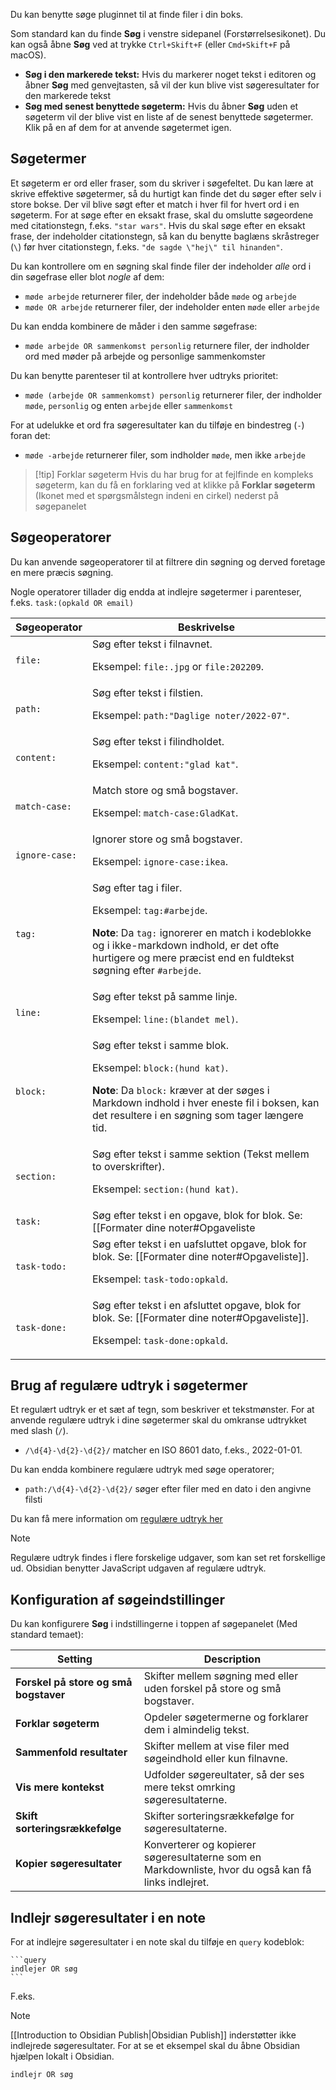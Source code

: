 Du kan benytte søge pluginnet til at finde filer i din boks.

Som standard kan du finde **Søg** i venstre sidepanel (Forstørrelsesikonet). Du kan også åbne **Søg** ved at trykke `Ctrl+Skift+F` (eller `Cmd+Skift+F` på macOS).

- **Søg i den markerede tekst:** Hvis du markerer noget tekst i editoren og åbner **Søg** med genvejtasten, så vil der kun blive vist søgeresultater for den markerede tekst
- **Søg med senest benyttede søgeterm:** Hvis du åbner **Søg** uden et søgeterm vil der blive vist en liste af de senest benyttede søgetermer. Klik på en af dem for at anvende søgetermet igen.

## Søgetermer

Et søgeterm er ord eller fraser, som du skriver i søgefeltet. Du kan lære at skrive effektive søgetermer, så du hurtigt kan finde det du søger efter selv i store bokse.
Der vil blive søgt efter et match i hver fil for hvert ord i en søgeterm. For at søge efter en eksakt frase, skal du omslutte søgeordene med citationstegn, f.eks. `"star wars"`.  Hvis du skal søge efter en eksakt frase, der indeholder citationstegn, så kan du benytte baglæns skråstreger (`\`) før hver citationstegn, f.eks. `"de sagde \"hej\" til hinanden"`.

Du kan kontrollere om en søgning skal finde filer der indeholder _alle_ ord i din søgefrase eller blot _nogle_ af dem:

- `møde arbejde` returnerer filer, der indeholder både `møde` og `arbejde`
- `møde OR arbejde` returnerer filer, der indeholder enten `møde` eller `arbejde`

Du kan endda kombinere de måder i den samme søgefrase:

- `møde arbejde OR sammenkomst personlig` returnere filer, der indholder ord med møder på arbejde og personlige sammenkomster

Du kan benytte parenteser til at kontrollere hver udtryks prioritet:

- `møde (arbejde OR sammenkomst) personlig` returnerer filer, der indholder `møde`, `personlig` og  enten `arbejde` eller `sammenkomst`

For at udelukke et ord fra søgeresultater kan du tilføje en bindestreg (`-`) foran det:

- `møde -arbejde` returnerer filer, som indholder `møde`, men ikke `arbejde`

> [!tip] Forklar søgeterm
> Hvis du har brug for at fejlfinde en kompleks søgeterm, kan du få en forklaring ved at klikke på **Forklar søgeterm** (Ikonet med et spørgsmålstegn indeni en cirkel) nederst på søgepanelet

## Søgeoperatorer

Du kan anvende søgeoperatorer til at filtrere din søgning og derved foretage en mere præcis søgning.

Nogle operatorer tillader dig endda at indlejre søgetermer i parenteser, f.eks. `task:(opkald OR email)`

| Søgeoperator | Beskrivelse                                                                                                                                                                                                          |
|-----------------|----------------------------------------------------------------------------------------------------------------------------------------------------------------------------------------------------------------------|
| `file:`         | Søg efter tekst i filnavnet.<p/>Eksempel: `file:.jpg` or `file:202209`.                                                                                                                                                     |
| `path:`         | Søg efter tekst i filstien.<p/>Eksempel: `path:"Daglige noter/2022-07"`.                                                                                                                                                    |
| `content:`      | Søg efter tekst i filindholdet.<p/>Eksempel: `content:"glad kat"`.                                                                                                                                                        |
| `match-case:`   | Match store og små bogstaver.<p/>Eksempel: `match-case:GladKat`.                                                                                                                                                             |
| `ignore-case:`  | Ignorer store og små bogstaver.<p/>Eksempel: `ignore-case:ikea`.                                                                                                                                                              |
| `tag:`          | Søg efter tag i filer.<p/>Eksempel: `tag:#arbejde`.<p/>**Note**: Da `tag:` ignorerer en match i kodeblokke og i ikke-markdown indhold, er det ofte hurtigere og mere præcist end en fuldtekst søgning efter `#arbejde`.     |
| `line:`         | Søg efter tekst på samme linje.<p/>Eksempel: `line:(blandet mel)`.                                                                                                                                                       |
| `block:`        | Søg efter tekst i samme blok.<p/>Eksempel: `block:(hund kat)`.<p/>**Note**: Da `block:` kræver at der søges i Markdown indhold i hver eneste fil i boksen, kan det resultere i en søgning som tager længere tid. |
| `section:`      | Søg efter tekst i samme sektion (Tekst mellem to overskrifter).<p/>Eksempel: `section:(hund kat)`.                                                                                                                         |
| `task:`         | Søg efter tekst i en opgave, blok for blok. Se: [[Formater dine noter#Opgaveliste|opgave]].<p/>Eksempel: `task:opkald`.                                                                                                          |
| `task-todo:`    | Søg efter tekst i en uafsluttet opgave, blok for blok. Se: [[Formater dine noter#Opgaveliste]].<p/>Eksempel: `task-todo:opkald`.                                                                                      |
| `task-done:`    | Søg efter tekst i en afsluttet opgave, blok for blok. Se: [[Formater dine noter#Opgaveliste]].<p/>Eksempel: `task-done:opkald`.                                                                                         |


## Brug af regulære udtryk i søgetermer

Et regulært udtryk er et sæt af tegn, som beskriver et tekstmønster. For at anvende regulære udtryk i dine søgetermer skal du omkranse udtrykket med slash (`/`).

- `/\d{4}-\d{2}-\d{2}/` matcher en ISO 8601 dato, f.eks., 2022-01-01.

Du kan endda kombinere regulære udtryk med søge operatorer;

- `path:/\d{4}-\d{2}-\d{2}/` søger efter filer med en dato i den angivne filsti

Du kan få mere information om [regulære udtryk her](https://developer.mozilla.org/en-US/docs/Web/JavaScript/Guide/Regular_Expressions)

> [!note]
> Regulære udtryk findes i flere forskelige udgaver, som kan set ret forskellige ud. Obsidian benytter JavaScript udgaven af regulære udtryk.

## Konfiguration af søgeindstillinger

Du kan konfigurere **Søg** i indstillingerne i toppen af søgepanelet (Med standard temaet):

| Setting                 | Description                                                                 |
|-------------------------|-----------------------------------------------------------------------------|
| **Forskel på store og små bogstaver**          | Skifter mellem søgning med eller uden forskel på store og små bogstaver.                                            |
| **Forklar søgeterm** | Opdeler søgetermerne og forklarer dem i almindelig tekst.                 |
| **Sammenfold resultater**    | Skifter mellem at vise filer med søgeindhold eller kun filnavne.                                 |
| **Vis mere kontekst**   | Udfolder søgereultater, så der ses mere tekst omrking søgeresultaterne.               |
| **Skift sorteringsrækkefølge**   | Skifter sorteringsrækkefølge for søgeresultaterne.                                     |
| **Kopier søgeresultater** | Konverterer og kopierer søgeresultaterne som en Markdownliste, hvor du også kan få links indlejret. |

## Indlejr søgeresultater i en note

For at indlejre søgeresultater i en note skal du tilføje en `query` kodeblok:

<pre><code>```query
indlejer OR søg
```</code></pre>

F.eks.

> [!note]
> [[Introduction to Obsidian Publish|Obsidian Publish]] inderstøtter ikke indlejrede søgeresultater. For at se et eksempel skal du åbne Obsidian hjælpen lokalt i Obsidian.

```query
indlejr OR søg
```

